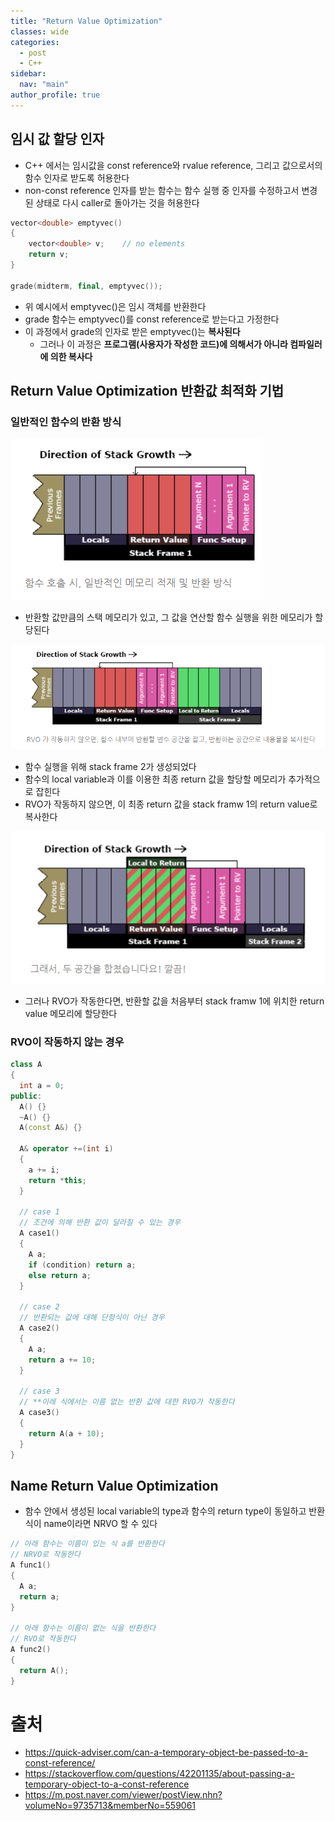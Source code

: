 ```yaml
---
title: "Return Value Optimization"
classes: wide
categories: 
  - post
  - C++
sidebar:
  nav: "main"
author_profile: true
---
```


## 임시 값 할당 인자
* C++ 에서는 임시값을 const reference와 rvalue reference, 그리고 값으로서의 함수 인자로 받도록 허용한다
* non-const reference 인자를 받는 함수는 함수 실행 중 인자를 수정하고서 변경된 상태로 다시 caller로 돌아가는 것을 허용한다

```c++
vector<double> emptyvec()
{
    vector<double> v;    // no elements
    return v;
}

grade(midterm, final, emptyvec());
```

* 위 예시에서 emptyvec()은 임시 객체를 반환한다
* grade 함수는 emptyvec()를 const reference로 받는다고 가정한다
* 이 과정에서 grade의 인자로 받은 emptyvec()는 **복사된다**
  * 그러나 이 과정은 **프로그램(사용자가 작성한 코드)에 의해서가 아니라 컴파일러에 의한 복사다**

## Return Value Optimization 반환값 최적화 기법

### 일반적인 함수의 반환 방식
![post_thumbnail](/assets/images/{8210C0C8-B87F-4BCF-A07F-FB9E1167AE2B}.png)
* 반환할 값만큼의 스택 메모리가 있고, 그 값을 연산할 함수 실행을 위한 메모리가 할당된다

![post_thumbnail](/assets/images/{0ACF247A-A4B3-4F0A-8000-058AEE943938}.png)
* 함수 실행을 위해 stack frame 2가 생성되었다
* 함수의 local variable과 이를 이용한 최종 return 값을 할당할 메모리가 추가적으로 잡힌다
* RVO가 작동하지 않으면, 이 최종 return 값을 stack framw 1의 return value로 복사한다

![post_thumbnail](/assets/images/{8994A648-641F-4433-ACD4-D0FAAF4DDF01}.png)
* 그러나 RVO가 작동한다면, 반환할 값을 처음부터 stack framw 1에 위치한 return value 메모리에 할당한다

### RVO이 작동하지 않는 경우

```c++
class A
{
  int a = 0;
public:
  A() {}
  ~A() {}
  A(const A&) {}

  A& operator +=(int i)
  {
    a += i;
    return *this;
  }
  
  // case 1
  // 조건에 의해 반환 값이 달라질 수 있는 경우
  A case1()
  {
    A a;
    if (condition) return a;
    else return a;
  }
  
  // case 2
  // 반환되는 값에 대해 단항식이 아닌 경우
  A case2()
  {
    A a;
    return a += 10;
  }
  
  // case 3
  // **이레 식에서는 이름 없는 반환 값에 대한 RVO가 작동한다
  A case3()
  {
    return A(a + 10);
  }
}
```

## Name Return Value Optimization
* 함수 안에서 생성된 local variable의 type과 함수의 return type이 동일하고 반환 식이 name이라면 NRVO 할 수 있다

```c++
// 아래 함수는 이름이 있는 식 a를 반환한다
// NRVO로 작동한다
A func1()
{
  A a;
  return a;
}

// 아래 함수는 이름이 없는 식을 반환한다
// RVO로 작동한다
A func2()
{
  return A();
}
```

# 출처  
* <https://quick-adviser.com/can-a-temporary-object-be-passed-to-a-const-reference/>
* <https://stackoverflow.com/questions/42201135/about-passing-a-temporary-object-to-a-const-reference>
* <https://m.post.naver.com/viewer/postView.nhn?volumeNo=9735713&memberNo=559061>
